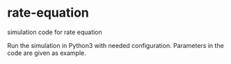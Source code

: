 # rate-equation
simulation code for rate equation

Run the simulation in Python3 with needed configuration. Parameters in the code are given as example. 


